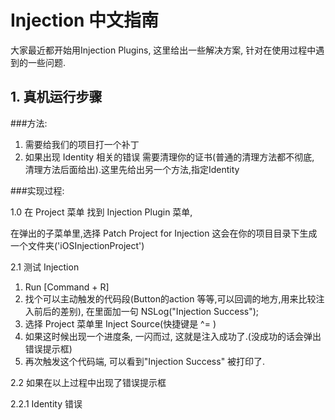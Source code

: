 # Injection 中文指南

大家最近都开始用Injection Plugins, 这里给出一些解决方案,
针对在使用过程中遇到的一些问题.


## 1. 真机运行步骤

###方法:

1. 需要给我们的项目打一个补丁
2. 如果出现 Identity 相关的错误
  需要清理你的证书(普通的清理方法都不彻底, 清理方法后面给出).这里先给出另一个方法,指定Identity

###实现过程:

1.0 在 Project 菜单 找到 Injection Plugin 菜单, 

  在弹出的子菜单里,选择 Patch Project for Injection
  这会在你的项目目录下生成一个文件夹('iOSInjectionProject')
  
2.1 测试 Injection

  1. Run [Command + R]
  2. 找个可以主动触发的代码段(Button的action 等等,可以回调的地方,用来比较注入前后的差别), 
     在里面加一句 NSLog("Injection Success");
  3. 选择 Project 菜单里 Inject Source(快捷键是 ^= )
  4. 如果这时候出现一个进度条, 一闪而过, 这就是注入成功了.(没成功的话会弹出错误提示框)
  5. 再次触发这个代码端, 可以看到"Injection Success" 被打印了.

2.2 如果在以上过程中出现了错误提示框

  2.2.1 Identity 错误
    
